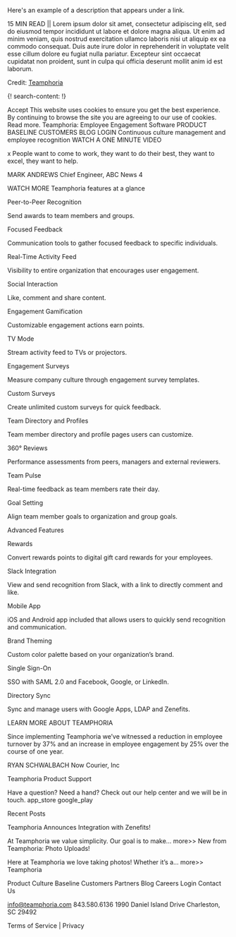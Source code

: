 Here's an example of a description that appears under a link.

15 MIN READ || Lorem ipsum dolor sit amet, consectetur adipiscing elit, sed do eiusmod tempor incididunt ut labore et dolore magna aliqua. Ut enim ad minim veniam, quis nostrud exercitation ullamco laboris nisi ut aliquip ex ea commodo consequat. Duis aute irure dolor in reprehenderit in voluptate velit esse cillum dolore eu fugiat nulla pariatur. Excepteur sint occaecat cupidatat non proident, sunt in culpa qui officia deserunt mollit anim id est laborum.

Credit: [Teamphoria](https://www.teamphoria.com/)

{! search-content: !}

Accept
This website uses cookies to ensure you get the best experience. By continuing to browse the site you are agreeing to our use of cookies. Read more.
Teamphoria: Employee Engagement Software
PRODUCT 
BASELINE
CUSTOMERS
BLOG
LOGIN
Continuous culture management and employee recognition
 WATCH A ONE MINUTE VIDEO

x
People want to come to work, they want to do their best, they want to excel, they want to help.

 
MARK ANDREWS
Chief Engineer, ABC News 4

WATCH MORE
Teamphoria features at a glance

 
Peer-to-Peer Recognition

Send awards to team members and groups.

 
Focused Feedback

Communication tools to gather focused feedback to specific individuals.

 
Real-Time Activity Feed

Visibility to entire organization that encourages user engagement.

 
Social Interaction

Like, comment and share content.

 
Engagement Gamification

Customizable engagement actions earn points.

 
TV Mode

Stream activity feed to TVs or projectors.

 
Engagement Surveys

Measure company culture through engagement survey templates.

 
Custom Surveys

Create unlimited custom surveys for quick feedback.

 
Team Directory and Profiles

Team member directory and profile pages users can customize.

 
360° Reviews

Performance assessments from peers, managers and external reviewers.

 
Team Pulse

Real-time feedback as team members rate their day.

 
Goal Setting

Align team member goals to organization and group goals.


Advanced Features

 
Rewards

Convert rewards points to digital gift card rewards for your employees.

 
Slack Integration

View and send recognition from Slack, with a link to directly comment and like.

 
Mobile App

iOS and Android app included that allows users to quickly send recognition and communication.

 
Brand Theming

Custom color palette based on your organization’s brand.

 
Single Sign-On

SSO with SAML 2.0 and Facebook, Google, or LinkedIn.

 
Directory Sync

Sync and manage users with Google Apps, LDAP and Zenefits.


LEARN MORE ABOUT TEAMPHORIA



Since implementing Teamphoria we’ve witnessed a reduction in employee turnover by 37% and an increase in employee engagement by 25% over the course of one year.

RYAN SCHWALBACH
Now Courier, Inc

	  
Teamphoria Product Support

Have a question? Need a hand? Check out our help center and we will be in touch. 
 app_store  google_play 

Recent Posts

Teamphoria Announces Integration with Zenefits!

At Teamphoria we value simplicity. Our goal is to make… more>>
New from Teamphoria: Photo Uploads!

Here at Teamphoria we love taking photos! Whether it’s a… more>>
Teamphoria

Product
Culture Baseline
Customers
Partners
Blog
Careers
Login
Contact Us

info@teamphoria.com
843.580.6136
1990 Daniel Island Drive
Charleston, SC 29492

   
Terms of Service | Privacy
